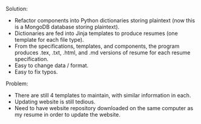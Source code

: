 Solution:
- Refactor components into Python dictionaries storing plaintext (now 
this is a MongoDB database storing plaintext).
- Dictionaries are fed into Jinja templates to produce resumes (one
template for each file type).
- From the specifications, templates, and components, the program
produces .tex, .txt, .html, and .md versions of resume for each resume specification.
- Easy to change data / format. 
- Easy to fix typos.

Problem:
- There are still 4 templates to maintain, with similar information in each. 
- Updating website is still tedious.
- Need to have website repository downloaded on the same computer as 
my resume in order to update the website. 